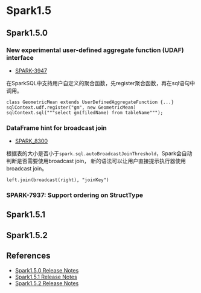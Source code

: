 # Spark1.5

## Spark1.5.0

### New experimental user-defined aggregate function (UDAF) interface
- [SPARK-3947](https://issues.apache.org/jira/browse/SPARK-3947)

在SparkSQL中支持用户自定义的聚合函数，先register聚合函数，再在sql语句中调用。
```
class GeometricMean extends UserDefinedAggregateFunction {...}
sqlContext.udf.register("gm", new GeometricMean)
sqlContext.sql("""select gm(filedName) from tableName""");
```

### DataFrame hint for broadcast join
- [SPARK_8300](https://issues.apache.org/jira/browse/SPARK-8300)

根据表的大小是否小于```spark.sql.autoBroadcastJoinThreshold```，Spark会自动判断是否需要使用broadcast join，
新的语法可以让用户直接提示执行器使用broadcast join。
```
left.join(broadcast(right), "joinKey")
```

### SPARK-7937: Support ordering on StructType

## Spark1.5.1


## Spark1.5.2


## References
- [Spark1.5.0 Release Notes](http://spark.apache.org/releases/spark-release-1-5-0.html)
- [Spark1.5.1 Release Notes](http://spark.apache.org/releases/spark-release-1-5-1.html)
- [Spark1.5.2 Release Notes](http://spark.apache.org/releases/spark-release-1-5-2.html)
